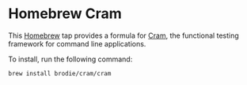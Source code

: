 # Homebrew Cram

This [Homebrew][] tap provides a formula for [Cram][], the functional
testing framework for command line applications.

To install, run the following command:

```sh
brew install brodie/cram/cram
```

[Homebrew]: http://brew.sh/
[Cram]: https://bitheap.org/cram/
